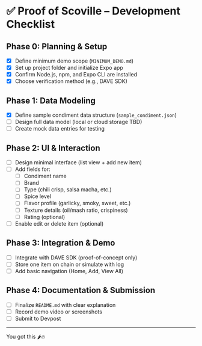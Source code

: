 # ✅ Proof of Scoville – Development Checklist

## Phase 0: Planning & Setup

- [x] Define minimum demo scope (`MINIMUM_DEMO.md`)
- [x] Set up project folder and initialize Expo app
- [x] Confirm Node.js, npm, and Expo CLI are installed
- [x] Choose verification method (e.g., DAVE SDK)

## Phase 1: Data Modeling

- [x] Define sample condiment data structure (`sample_condiment.json`)
- [ ] Design full data model (local or cloud storage TBD)
- [ ] Create mock data entries for testing

## Phase 2: UI & Interaction

- [ ] Design minimal interface (list view + add new item)
- [ ] Add fields for:
  - [ ] Condiment name
  - [ ] Brand
  - [ ] Type (chili crisp, salsa macha, etc.)
  - [ ] Spice level
  - [ ] Flavor profile (garlicky, smoky, sweet, etc.)
  - [ ] Texture details (oil/mash ratio, crispiness)
  - [ ] Rating (optional)
- [ ] Enable edit or delete item (optional)

## Phase 3: Integration & Demo

- [ ] Integrate with DAVE SDK (proof-of-concept only)
- [ ] Store one item on chain or simulate with log
- [ ] Add basic navigation (Home, Add, View All)

## Phase 4: Documentation & Submission

- [ ] Finalize `README.md` with clear explanation
- [ ] Record demo video or screenshots
- [ ] Submit to Devpost

---

You got this 🌶️🔥
